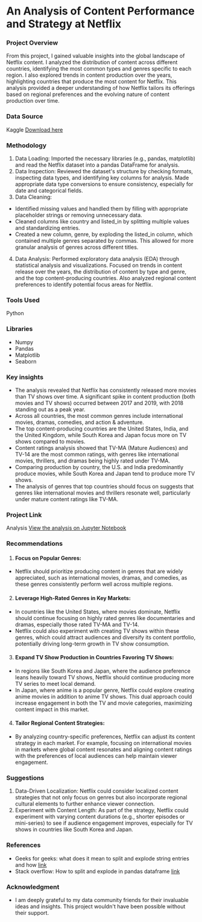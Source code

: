 # An Analysis of Content Performance and Strategy at Netflix

### Project Overview
From this project, I gained valuable insights into the global landscape of Netflix content. I analyzed the distribution of content across different countries, identifying the most common types and genres specific to each region. I also explored trends in content production over the years, highlighting countries that produce the most content for Netflix. This analysis provided a deeper understanding of how Netflix tailors its offerings based on regional preferences and the evolving nature of content production over time.

### Data Source
Kaggle [Download here](https://www.kaggle.com/datasets/shivamb/netflix-shows)

### Methodology
1. Data Loading: Imported the necessary libraries (e.g., pandas, matplotlib) and read the Netflix dataset into a pandas DataFrame for analysis.
2. Data Inspection: Reviewed the dataset's structure by checking formats, inspecting data types, and identifying key columns for analysis. Made appropriate data type conversions to ensure consistency, especially for date and categorical fields.
3. Data Cleaning:
- Identified missing values and handled them by filling with appropriate placeholder strings or removing unnecessary data.
- Cleaned columns like country and listed_in by splitting multiple values and standardizing entries.
- Created a new column, genre, by exploding the listed_in column, which contained multiple genres separated by commas. This allowed for more granular analysis of genres across different titles.
4. Data Analysis: Performed exploratory data analysis (EDA) through statistical analysis and visualizations. Focused on trends in content release over the years, the distribution of content by type and genre, and the top content-producing countries. Also analyzed regional content preferences to identify potential focus areas for Netflix.

### Tools Used
Python

### Libraries
- Numpy
- Pandas
- Matplotlib
- Seaborn

### Key insights
 - The analysis revealed that Netflix has consistently released more movies than TV shows over time. A significant spike in content production (both movies and TV shows) occurred between 2017 and 2019, with 2018 standing out as a peak year.
 - Across all countries, the most common genres include international movies, dramas, comedies, and action & adventure.
 - The top content-producing countries are the United States, India, and the United Kingdom, while South Korea and Japan focus more on TV shows compared to movies.
 - Content ratings analysis showed that TV-MA (Mature Audiences) and TV-14 are the most common ratings, with genres like international movies, thrillers, and dramas being highly rated under TV-MA.
 - Comparing production by country, the U.S. and India predominantly produce movies, while South Korea and Japan tend to produce more TV shows.
 - The analysis of genres that top countries should focus on suggests that genres like international movies and thrillers resonate well, particularly under mature content ratings like TV-MA.

### Project Link
Analysis [View the analysis on Jupyter Notebook]()

### Recommendations
1. #### Focus on Popular Genres:
 - Netflix should prioritize producing content in genres that are widely appreciated, such as international movies, dramas, and comedies, as these genres consistently perform well across multiple regions.
2. #### Leverage High-Rated Genres in Key Markets:
 - In countries like the United States, where movies dominate, Netflix should continue focusing on highly rated genres like documentaries and dramas, especially those rated TV-MA and TV-14.
 - Netflix could also experiment with creating TV shows within these genres, which could attract audiences and diversify its content portfolio, potentially driving long-term growth in TV show consumption.
3. #### Expand TV Show Production in Countries Favoring TV Shows:
 - In regions like South Korea and Japan, where the audience preference leans heavily toward TV shows, Netflix should continue producing more TV series to meet local demand.
 - In Japan, where anime is a popular genre, Netflix could explore creating anime movies in addition to anime TV shows. This dual approach could increase engagement in both the TV and movie categories, maximizing content impact in this market.
4. #### Tailor Regional Content Strategies:
 - By analyzing country-specific preferences, Netflix can adjust its content strategy in each market. For example, focusing on international movies in markets where global content resonates and aligning content ratings with the preferences of local audiences can help maintain viewer engagement.

### Suggestions
1. Data-Driven Localization: Netflix could consider localized content strategies that not only focus on genres but also incorporate regional cultural elements to further enhance viewer connection.
2. Experiment with Content Length: As part of the strategy, Netflix could experiment with varying content durations (e.g., shorter episodes or mini-series) to see if audience engagement improves, especially for TV shows in countries like South Korea and Japan.

### References
 - Geeks for geeks: what does it mean to split and explode string entries and how [link](https://www.geeksforgeeks.org/how-to-split-explode-pandas-dataframe-string-entry-to-separate-rows/)
 - Stack overflow: How to split and explode in pandas dataframe [link](https://stackoverflow.com/questions/12680754/split-explode-pandas-dataframe-string-entry-to-separate-rows)

### Acknowledgment
 -  I am deeply grateful to my data community friends for their invaluable ideas and insights. This project wouldn't have been possible without their support.







